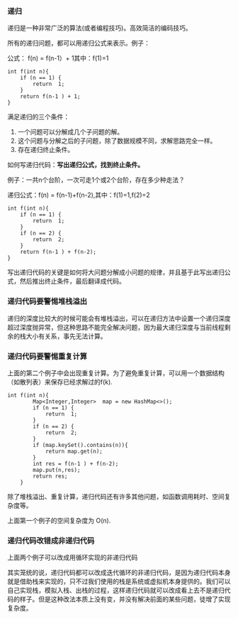 ### 递归

递归是一种非常广泛的算法(或者编程技巧)。高效简洁的编码技巧。

所有的递归问题，都可以用递归公式来表示。例子：

公式： f(n) = f(n-1）+ 1其中：f(1)=1


	int f(int n){
	    if (n == 1) {
	        return  1;
	    }
	    return f(n-1 ) + 1;
	}



满足递归的三个条件：

1. 一个问题可以分解成几个子问题的解。
2. 这个问题与分解之后的子问题，除了数据规模不同，求解思路完全一样。
3. 存在递归终止条件。


如何写递归代码：**写出递归公式，找到终止条件。**



例子：一共n个台阶，一次可走1个或2个台阶，存在多少种走法？

递归公式：f(n) = f(n-1)+f(n-2),其中：f(1)=1,f(2)=2


    int f(int n){
        if (n == 1) {
            return  1;
        }
        if (n == 2) {
            return  2;
        }
        return f(n-1 ) + f(n-2);
    }


写出递归代码的关键是如何将大问题分解成小问题的规律，并且基于此写出递归公式，然后推出终止条件，最后翻译成代码。


### 递归代码要警惕堆栈溢出

递归的深度比较大的时候可能会有堆栈溢出，可以在递归方法中设置一个递归深度超过深度抛异常，但这种思路不能完全解决问题，因为最大递归深度与当前线程剩余的栈大小有关系，事先无法计算。

### 递归代码要警惕重复计算

上面的第二个例子中会出现重复计算。为了避免重复计算，可以用一个数据结构（如散列表）来保存已经求解过的f(k).


	int f(int n){
	        Map<Integer,Integer>  map = new HashMap<>();
	        if (n == 1) {
	            return  1;
	        }
	        if (n == 2) {
	            return  2;
	        }
	        if (map.keySet().contains(n)){
	            return map.get(n);
	        }
	        int res = f(n-1 ) + f(n-2);
	        map.put(n,res);
	        return res;
	    }


除了堆栈溢出、重复计算，递归代码还有许多其他问题，如函数调用耗时、空间复杂度等。

上面第一个例子的空间复杂度为 O(n).

### 递归代码改错成非递归代码

上面两个例子可以改成用循环实现的非递归代码

其实笼统的说，递归代码都可以改成迭代循环的非递归代码，是因为递归代码本身就是借助栈来实现的，只不过我们使用的栈是系统或虚拟机本身提供的。我们可以自己实现栈，模拟入栈、出栈的过程，这样递归代码就可以改成看上去不是递归代码的样子。但是这种改法本质上没有变，并没有解决前面的某些问题，徒增了实现复杂度。



